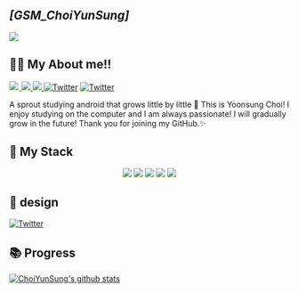 ## *[GSM_ChoiYunSung]*

<img src="https://capsule-render.vercel.app/api?type=Waving&color=gradient&height=250&section=header&text=Hi there👋&fontSize=100" />

## 🧑‍💻 My About me!!

<a href="https://GSMYunsung.github.io/">
    <img src = "https://img.shields.io/badge/MY%20BLOG-yellow?&style=flat&logo=github&logoColor=black" style="height : auto; margin-right : 2px;"/>
</a>
<a href="https://www.facebook.com/profile.php?id=100012797800961">
    <img src ="https://img.shields.io/badge/facebook-1877f2?style=flat-square&logo=facebook&logoColor=white&link=https://www.facebook.com/zzsza">
</a>
<a href="mailto:12345ggh81@gmail.com">
    <img src ="https://img.shields.io/badge/Gmail-d14836?style=flat-square&logo=Gmail&logoColor=white&link=mailto:snugyun01@gmail.com">
 </a>
<a href="https://www.notion.so/GSMYunsung-ee5e591c0b174b2c984aa50df84fd137"><img alt="Twitter" src="https://img.shields.io/twitter/url?label=Notion&logo=Notion&style=social&url=https%3A%2F%2Fwww.notion.so%2FGSMYunsung-ee5e591c0b174b2c984aa50df84fd137"></a>
<a href="https://velog.io/@yunsung_"><img alt="Twitter" src="https://img.shields.io/twitter/url?label=Blog&logo=Bloglovin&style=social&url=https%3A%2F%2Fvelog.io%2F%40yunsung_"></a>

A sprout studying android that grows little by little 🌴 This is Yoonsung Choi! I enjoy studying on the computer and I am always passionate! I will gradually grow in the future! Thank you for joining my GitHub.✨


## 🥇 My Stack

<p align="center">
   
  <img src="https://img.shields.io/badge/Android-3DDC84?style=flat-square&logo=Android&logoColor=white"/>
  
  <img src="https://img.shields.io/badge/Kotlin-0095D5?style=flat-square&logo=Kotlin&logoColor=white"/> 
  
  <img src="https://img.shields.io/badge/Java-007396?style=flat-square&logo=Java&logoColor=white"/>


 <img src="https://img.shields.io/badge/Firebase-FFCA28?style=flat-square&logo=Firebase&logoColor=white" />
  <img src="https://img.shields.io/badge/MySQL-4479A1?style=flat-square&logo=MySQL&logoColor=white" /> 
</p>

## 🎨 design

<a href="https://cypress-venus-4ba.notion.site/UI_UX-db21235e755a49afa661bd838d503dbf"><img alt="Twitter" src="https://img.shields.io/twitter/url?label=Notion&logo=Notion&style=social&url=https%3A%2F%2Fwww.notion.so%2FGSMYunsung-ee5e591c0b174b2c984aa50df84fd137"></a>


## 📚 Progress

[![ChoiYunSung's github stats](https://github-readme-stats.vercel.app/api?username=GSMYunsung)](https://github.com/anuraghazra/github-readme-stats)
